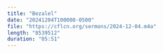 ```yaml
---
title: "Bezalel"
date: "20241204T100000-0500"
file: "https://cflcn.org/sermons/2024-12-04.m4a"
length: "8539512"
duration: "05:51"
---
```

